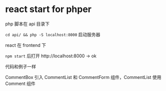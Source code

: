 # react start for phper

php 脚本在 api 目录下

`cd api/ && php -S localhost:8000` 启动服务器

react 在 frontend 下

`npm start` 后打开 http://localhost:8000  ->  ok

代码和例子一样

CommentBox 引入 CommentList 和 CommentForm 组件，CommentList 使用 Comment 组件
